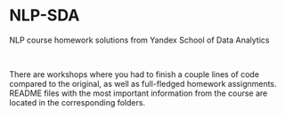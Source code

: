 # NLP-SDA
NLP course homework solutions from Yandex School of Data Analytics 

<br>

There are workshops where you had to finish a couple lines of code compared to the original, as well as full-fledged homework assignments. README files with the most important information from the course are located in the corresponding folders. 
